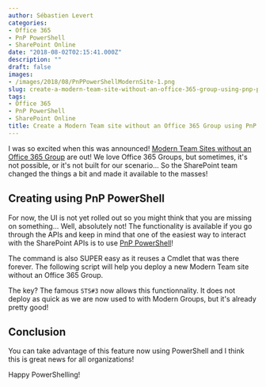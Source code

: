 ```yaml
---
author: Sébastien Levert
categories:
- Office 365
- PnP PowerShell
- SharePoint Online
date: "2018-08-02T02:15:41.000Z"
description: ""
draft: false
images: 
- /images/2018/08/PnPPowerShellModernSite-1.png
slug: create-a-modern-team-site-without-an-office-365-group-using-pnp-powershell
tags:
- Office 365
- PnP PowerShell
- SharePoint Online
title: Create a Modern Team site without an Office 365 Group using PnP PowerShell
---
```


I was so excited when this was announced! [Modern Team Sites without an Office 365 Group](https://techcommunity.microsoft.com/t5/Microsoft-SharePoint-Blog/Updates-to-SharePoint-self-service-site-creation/ba-p/218971) are out! We love Office 365 Groups, but sometimes, it's not possible, or it's not built for our scenario... So the SharePoint team changed the things a bit and made it available to the masses! 

## Creating using PnP PowerShell
For now, the UI is not yet rolled out so you might think that you are missing on something... Well, absolutely not! The functionality is available if you go through the APIs and keep in mind that one of the easiest way to interact with the SharePoint APIs is to use [PnP PowerShell](https://docs.microsoft.com/en-us/powershell/sharepoint/sharepoint-pnp/sharepoint-pnp-cmdlets?view=sharepoint-ps)!

The command is also SUPER easy as it reuses a Cmdlet that was there forever. The following script will help you deploy a new Modern Team site without an Office 365 Group.

<script src="https://gist.github.com/sebastienlevert/2c51436bd0bf7db2f8245ad593a4943d.js"></script>

The key? The famous `STS#3` now allows this functionnality. It does not deploy as quick as we are now used to with Modern Groups, but it's already pretty good!

## Conclusion
You can take advantage of this feature now using PowerShell and I think this is great news for all organizations!

Happy PowerShelling!